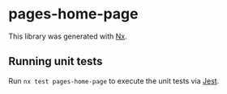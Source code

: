 # pages-home-page

This library was generated with [Nx](https://nx.dev).

## Running unit tests

Run `nx test pages-home-page` to execute the unit tests via [Jest](https://jestjs.io).
